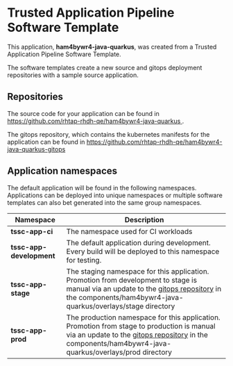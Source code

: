 # Trusted Application Pipeline Software Template

This application, **ham4bywr4-java-quarkus**, was created from a Trusted Application Pipeline Software Template.

The software templates create a new source and gitops deployment repositories with a sample source application. 

## Repositories

The source code for your application can be found in [https://github.com/rhtap-rhdh-qe/ham4bywr4-java-quarkus ](https://github.com/rhtap-rhdh-qe/ham4bywr4-java-quarkus ).
 
The gitops repository, which contains the kubernetes manifests for the application can be found in 
[https://github.com/rhtap-rhdh-qe/ham4bywr4-java-quarkus-gitops ](https://github.com/rhtap-rhdh-qe/ham4bywr4-java-quarkus-gitops ) 

## Application namespaces 

The default application will be found in the following namespaces. Applications can be deployed into unique namespaces or multiple software templates can also bet generated into the same group namespaces.  

|  Namespace   |  Description   |  
| -------- | -------- |
| **tssc-app-ci** | The namespace used for CI workloads |
| **tssc-app-development** | The default application during development. Every build will be deployed to this namespace for testing. |
| **tssc-app-stage** | The staging namespace for this application. Promotion from development to stage is manual via an update to the [gitops repository](https://github.com/rhtap-rhdh-qe/ham4bywr4-java-quarkus-gitops ) in the components/ham4bywr4-java-quarkus/overlays/stage directory |
| **tssc-app-prod** | The production namespace for this application. Promotion from stage to production is manual via an update to the [gitops repository](https://github.com/rhtap-rhdh-qe/ham4bywr4-java-quarkus-gitops ) in the components/ham4bywr4-java-quarkus/overlays/prod directory |